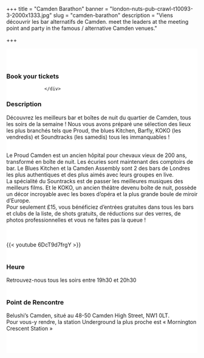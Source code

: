 ﻿+++
title = "Camden Barathon"
banner = "london-nuts-pub-crawl-t10093-3-2000x1333.jpg"
slug = "camden-barathon"
description = "Viens découvrir les bar alternatifs de Camden. meet the leaders at the meeting point and party in the famous / alternative Camden venues."

+++

<section class="mbr-section" id="msg-box5-1w" style="background-color: rgb(255, 255, 255); padding-top: 40px; padding-bottom: 40px;">
    <div class="container">
        <div class="row">
        <div class="col-md-6 col-lg-5 col-xl-4">
<h3>Book your tickets</h3>
        <script src="https://assets.ticketinghub.com/checkout.js" data-channel="81c327ca-beef-4ff6-af39-702295205346" data-endpoint="https://api.ticketinghub.com" data-layout="embed" data-landing="tickets" data-event-period="7" data-events-view-mode="multi-day" data-fields="name,email,telephone" data-collect-voucher-recipient-info="1" data-color="#1c2b4e" data-lang="fr" data-button-label="BOOK NOW" data-footer="ssl" data-discounts="1" data-free="0" data-avs="0" data-subscribe="1" data-ga-track-pageviews="1" data-ga-track-purchases="1"></script>


                  </div>
<div class="col-md-6 col-lg-7 col-xl-8"> <h3 class="mbr-section-title display-2">Description</h3>
Découvrez les meilleurs bar et boîtes de nuit du quartier de Camden, tous les soirs de la semaine !
 Nous vous avons préparé une sélection des lieux les plus branchés tels que Proud, the blues Kitchen, Barfly, KOKO (les vendredis) et Soundtracks (les samedis) tous les immanquables !<br><br>

Le Proud Camden est un ancien hôpital pour chevaux vieux de 200 ans, transformé en boîte de nuit. Les écuries sont maintenant des comptoirs de bar.
Le Blues Kitchen et la Camden Assembly sont 2 des bars de Londres les plus authentiques et des plus aimés avec leurs groupes en live.<br>
La spécialité du Sountracks est de passer les meilleures musiques des meilleurs films.
Et le KOKO, un ancien théâtre devenu boîte de nuit, possède un décor incroyable avec les boxes d’opéra et la plus grande boule de miroir d’Europe.<br>
Pour seulement £15, vous bénéficiez d’entrées gratuites dans tous les bars et clubs de la liste, de shots gratuits, de réductions sur des verres, de photos professionnelles et vous ne faites pas la queue !

<br><br>
{{< youtube 6DcT9d7frgY >}}
<br><br>



<h3 class="mbr-section-title display-2">Heure</h3>
Retrouvez-nous tous les soirs entre 19h30 et 20h30
<br>
<br>

<h3 class="mbr-section-title display-2">Point de Rencontre</h3>
Belushi’s Camden, situé au 48-50 Camden High Street, NW1 0LT.<br>
Pour vous-y rendre, la station Underground la plus proche est « Mornington Crescent Station »

<br>
<br>
<script src='https://static.citymapper.com/js/embed/widget.js' data-slug='99gdm5' data-width=600></script> </div>


</section>
